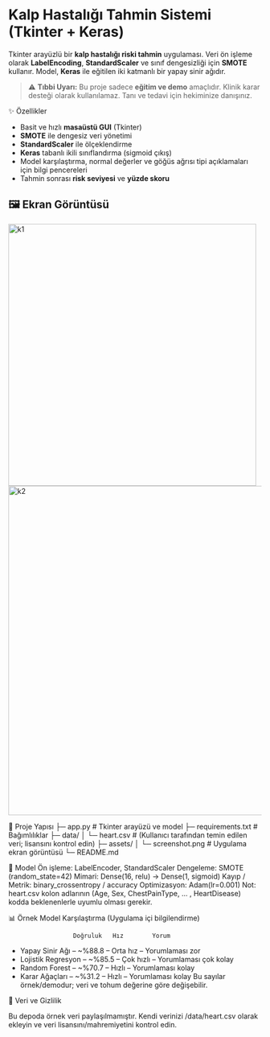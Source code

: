 # Kalp Hastalığı Tahmin Sistemi (Tkinter + Keras)

Tkinter arayüzlü bir **kalp hastalığı riski tahmin** uygulaması. Veri ön işleme olarak **LabelEncoding**, **StandardScaler** ve sınıf dengesizliği için **SMOTE** kullanır. Model, **Keras** ile eğitilen iki katmanlı bir yapay sinir ağıdır.

> ⚠️ **Tıbbi Uyarı:** Bu proje sadece **eğitim ve demo** amaçlıdır. Klinik karar desteği olarak kullanılamaz. Tanı ve tedavi için hekiminize danışınız.

✨ Özellikler

- Basit ve hızlı **masaüstü GUI** (Tkinter)
- **SMOTE** ile dengesiz veri yönetimi
- **StandardScaler** ile ölçeklendirme
- **Keras** tabanlı ikili sınıflandırma (sigmoid çıkış)
- Model karşılaştırma, normal değerler ve göğüs ağrısı tipi açıklamaları için bilgi pencereleri
- Tahmin sonrası **risk seviyesi** ve **yüzde skoru**


## 🖼️ Ekran Görüntüsü

<img width="493" height="521" alt="k1" src="https://github.com/user-attachments/assets/3bd3dbc3-3075-491b-a3c6-e2c95d963ca1" />
<img width="620" height="655" alt="k2" src="https://github.com/user-attachments/assets/edb94e4a-fa30-49b7-8fee-33dac47ed49a" />


📂 Proje Yapısı
├─ app.py # Tkinter arayüzü ve model
├─ requirements.txt # Bağımlılıklar
├─ data/
│ └─ heart.csv # (Kullanıcı tarafından temin edilen veri; lisansını kontrol edin)
├─ assets/
│ └─ screenshot.png # Uygulama ekran görüntüsü
└─ README.md


🧠 Model
Ön işleme: LabelEncoder, StandardScaler
Dengeleme: SMOTE (random_state=42)
Mimari: Dense(16, relu) → Dense(1, sigmoid)
Kayıp / Metrik: binary_crossentropy / accuracy
Optimizasyon: Adam(lr=0.001)
Not: heart.csv kolon adlarının (Age, Sex, ChestPainType, ... , HeartDisease) kodda beklenenlerle uyumlu olması gerekir.


📊 Örnek Model Karşılaştırma (Uygulama içi bilgilendirme)

                      Doğruluk   Hız        Yorum
- Yapay Sinir Ağı    – ~%88.8 – Orta hız  – Yorumlaması zor
- Lojistik Regresyon – ~%85.5 – Çok hızlı – Yorumlaması çok kolay
- Random Forest      – ~%70.7 – Hızlı     – Yorumlaması kolay
- Karar Ağaçları     – ~%31.2 – Hızlı     – Yorumlaması kolay
Bu sayılar örnek/demodur; veri ve tohum değerine göre değişebilir.

🔐 Veri ve Gizlilik

Bu depoda örnek veri paylaşılmamıştır. Kendi verinizi /data/heart.csv olarak ekleyin ve veri lisansını/mahremiyetini kontrol edin.
